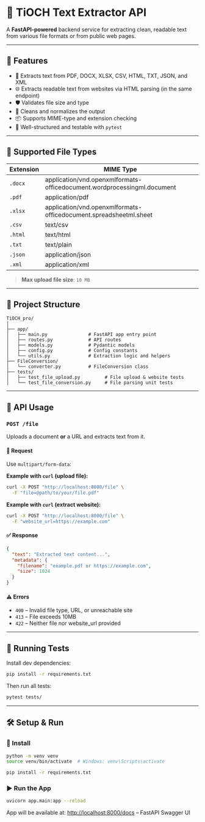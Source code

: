 # 🧠 TiOCH Text Extractor API

A **FastAPI-powered** backend service for extracting clean, readable text from various file formats or from public web pages.

---

## 🚀 Features

* 📄 Extracts text from PDF, DOCX, XLSX, CSV, HTML, TXT, JSON, and XML
* 🌐 Extracts readable text from websites via HTML parsing (in the same endpoint)
* 🛡️ Validates file size and type
* 🧼 Cleans and normalizes the output
* 📦 Supports MIME-type and extension checking
* 🧪 Well-structured and testable with `pytest`

---

## 📁 Supported File Types

| Extension | MIME Type                                                               |
| --------- | ----------------------------------------------------------------------- |
| `.docx`   | application/vnd.openxmlformats-officedocument.wordprocessingml.document |
| `.pdf`    | application/pdf                                                         |
| `.xlsx`   | application/vnd.openxmlformats-officedocument.spreadsheetml.sheet       |
| `.csv`    | text/csv                                                                |
| `.html`   | text/html                                                               |
| `.txt`    | text/plain                                                              |
| `.json`   | application/json                                                        |
| `.xml`    | application/xml                                                         |

> **Max upload file size**: `10 MB`

---

## 📂 Project Structure

```
TiOCH_pro/
│
├── app/
│   ├── main.py               # FastAPI app entry point
│   ├── routes.py             # API routes
│   ├── models.py             # Pydantic models
│   ├── config.py             # Config constants
│   └── utils.py              # Extraction logic and helpers
├── FileConversion/
│   └── converter.py          # FileConversion class
├── tests/
│   ├── test_file_upload.py         # File upload & website tests
│   └── test_file_conversion.py     # File parsing unit tests
```

---

## 🔌 API Usage

### `POST /file`

Uploads a document **or** a URL and extracts text from it.

#### 📄 Request

Use `multipart/form-data`:

**Example with `curl` (upload file):**

```bash
curl -X POST "http://localhost:8000/file" \
  -F "file=@path/to/your/file.pdf"
```

**Example with `curl` (extract website):**

```bash
curl -X POST "http://localhost:8000/file" \
  -F "website_url=https://example.com"
```

#### ✅ Response

```json
{
  "text": "Extracted text content...",
  "metadata": {
    "filename": "example.pdf or https://example.com",
    "size": 1024
  }
}
```

#### ⚠️ Errors

* `400` – Invalid file type, URL, or unreachable site
* `413` – File exceeds 10MB
* `422` – Neither file nor website\_url provided

---

## 🧪 Running Tests

Install dev dependencies:

```bash
pip install -r requirements.txt
```

Then run all tests:

```bash
pytest tests/
```

---

## 🛠 Setup & Run

### 🔧 Install

```bash
python -m venv venv
source venv/bin/activate  # Windows: venv\Scripts\activate

pip install -r requirements.txt
```

### ▶️ Run the App

```bash
uvicorn app.main:app --reload
```

App will be available at:
[http://localhost:8000/docs](http://localhost:8000/docs) – FastAPI Swagger UI
